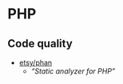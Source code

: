 # PHP


## Code quality

- [etsy/phan](https://github.com/etsy/phan)
  - _“Static analyzer for PHP”_



